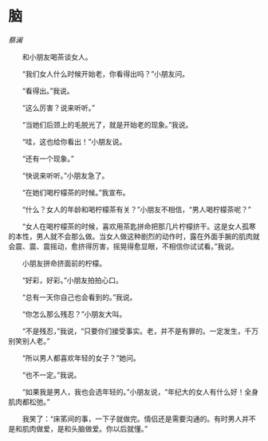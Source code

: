 # 脑

*蔡澜*

　　和小朋友喝茶谈女人。

　　“我们女人什么时候开始老，你看得出吗？”小朋友问。

　　“看得出。”我说。

　　“这么厉害？说来听听。”

　　“当她们后颈上的毛脱光了，就是开始老的现象。”我说。

　　“哇，这也给你看出！”小朋友说。

　　“还有一个现象。”

　　“快说来听听。”小朋友急了。

　　“在她们喝柠檬茶的时候。”我宣布。

　　“什么？女人的年龄和喝柠檬茶有关？”小朋友不相信，“男人喝柠檬茶呢？”

　　“女人在喝柠檬茶的时候，喜欢用茶匙拼命把那几片柠檬挤干。这是女人孤寒的本性，男人就不会那么做。当女人做这种剧烈的动作时，露在外面手腕的肌肉就会震、震、震摇动，愈挤得厉害，摇晃得愈显眼，不相信你试试看。”我说。

　　小朋友拼命挤面前的柠檬。

　　“好彩，好彩。”小朋友拍拍心口。

　　“总有一天你自己也会看到的。”我说。

　　“你怎么那么残忍？”小朋友大叫。

　　“不是残忍，”我说，“只要你们接受事实。老，并不是有罪的。一定发生，千万别笑别人老。”

　　“所以男人都喜欢年轻的女子？”她问。

　　“也不一定。”我说。

　　“如果我是男人，我也会选年轻的。”小朋友说，“年纪大的女人有什么好！全身肌肉都松弛。”

　　我笑了：“床笫间的事，一下子就做完。情侣还是需要沟通的。有时男人并不是和肌肉做爱，是和头脑做爱。你以后就懂。”
